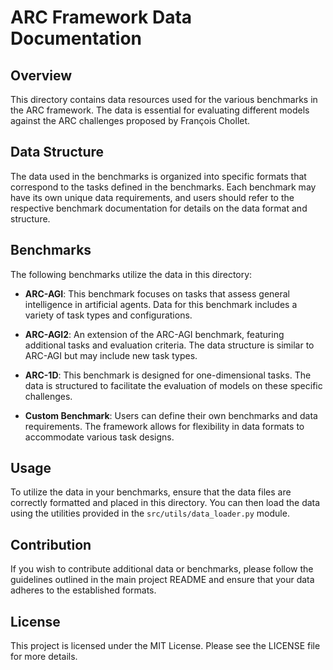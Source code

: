 # ARC Framework Data Documentation

## Overview

This directory contains data resources used for the various benchmarks in the ARC framework. The data is essential for evaluating different models against the ARC challenges proposed by François Chollet.

## Data Structure

The data used in the benchmarks is organized into specific formats that correspond to the tasks defined in the benchmarks. Each benchmark may have its own unique data requirements, and users should refer to the respective benchmark documentation for details on the data format and structure.

## Benchmarks

The following benchmarks utilize the data in this directory:

- **ARC-AGI**: This benchmark focuses on tasks that assess general intelligence in artificial agents. Data for this benchmark includes a variety of task types and configurations.
  
- **ARC-AGI2**: An extension of the ARC-AGI benchmark, featuring additional tasks and evaluation criteria. The data structure is similar to ARC-AGI but may include new task types.
  
- **ARC-1D**: This benchmark is designed for one-dimensional tasks. The data is structured to facilitate the evaluation of models on these specific challenges.

- **Custom Benchmark**: Users can define their own benchmarks and data requirements. The framework allows for flexibility in data formats to accommodate various task designs.

## Usage

To utilize the data in your benchmarks, ensure that the data files are correctly formatted and placed in this directory. You can then load the data using the utilities provided in the `src/utils/data_loader.py` module.

## Contribution

If you wish to contribute additional data or benchmarks, please follow the guidelines outlined in the main project README and ensure that your data adheres to the established formats.

## License

This project is licensed under the MIT License. Please see the LICENSE file for more details.
